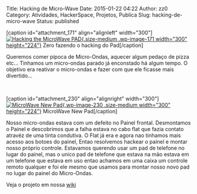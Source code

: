 Title: Hacking de Micro-Wave
Date: 2015-01-22 04:22
Author: zz0
Category: Atividades, HackerSpace, Projetos, Publica
Slug: hacking-de-micro-wave
Status: published

\[caption id="attachment\_171" align="alignleft" width="300"\][![Hacking
the MicroWave
PAD](http://garagemhacker.org/blog/wp-content/uploads/2014/12/hacking_microwave-300x224.jpg){.size-medium
.wp-image-171 width="300"
height="224"}](http://garagemhacker.org/blog/wp-content/uploads/2014/12/hacking_microwave.jpg)
Zero fazendo o hacking do Pad\[/caption\]

Queremos comer pipoca de Micro-Ondas, aquecer algum pedaço de pizza
etc... Tinhamos um micro-ondas parado já enconstado há algum tempo. O
objetivo era reativar o micro-ondas e fazer com que ele ficasse mais
divertido…

 

\[caption id="attachment\_230" align="alignright"
width="300"\][![MicroWave New
Pad](http://garagemhacker.org/blog/wp-content/uploads/2015/01/IMG_1449-300x224.jpg){.wp-image-230
.size-medium width="300"
height="224"}](http://garagemhacker.org/blog/wp-content/uploads/2015/01/IMG_1449.jpg)
MicroWave New Pad\[/caption\]

Nosso micro-ondas estava com um defeito no Painel frontal. Desmontamos o
Painel e descobrimos que a falha estava no cabo flat que fazia contato
atravéz de uma tinta condutiva. O Flat já era e agora nao tinhamos mais
acesso aos botoes do painel, Entao resolvemos hackear o painel e montar
nosso próprio controle. Estavamos querendo usar um pad de telefone no
lugar do painel, mas o unico pad de telefone que estava na mão estava em
um telefone que estava em uso entao achamos em uma caixa um controle
remoto qualquer e foi ele mesmo que usamos para montar nosso novo pad no
lugar do painel do Micro-Ondas.

Veja o projeto em nossa
[wiki](http://garagemhacker.org/wiki/doku.php/projetos/todos/reondas.txt "Reondas")
